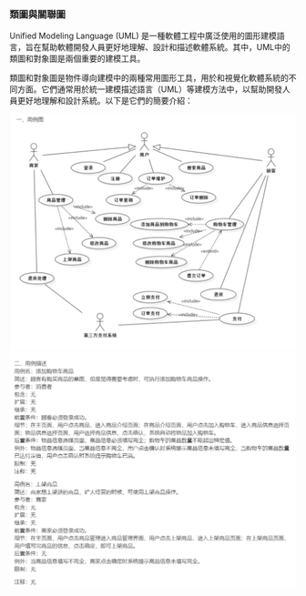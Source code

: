 ### 類圖與關聯圖

Unified Modeling Language (UML) 是一種軟體工程中廣泛使用的圖形建模語言，旨在幫助軟體開發人員更好地理解、設計和描述軟體系統。其中，UML中的類圖和對象圖是兩個重要的建模工具。

類圖和對象圖是物件導向建模中的兩種常用圖形工具，用於和視覺化軟體系統的不同方面。它們通常用於統一建模描述語言（UML）等建模方法中，以幫助開發人員更好地理解和設計系統。以下是它們的簡要介紹：

![image](https://github.com/11024153/Software/blob/main/%E7%94%A8%E4%BE%8B%E5%9B%BE.png)
![image](https://github.com/11024153/Software/blob/main/%E7%94%A8%E4%BE%8B%E6%8F%8F%E8%BF%B0.png)
